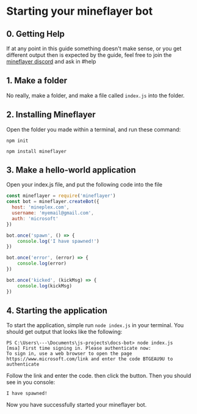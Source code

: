 # Starting your mineflayer bot

## 0. Getting Help

If at any point in this guide something doesn't make sense, or you get different output then is expected by the guide, feel free to join the [mineflayer discord](https://discord.gg/GsEFRM8) and ask in #help

## 1. Make a folder

No really, make a folder, and make a file called `index.js` into the folder.

## 2. Installing Mineflayer

Open the folder you made within a terminal, and run these command:

`npm init`

`npm install mineflayer`

## 3. Make a hello-world application

Open your index.js file, and put the following code into the file

```javascript
const mineflayer = require('mineflayer')
const bot = mineflayer.createBot({
  host: 'mineplex.com',
  username: 'myemail@gmail.com',
  auth: 'microsoft'
})

bot.once('spawn', () => {
    console.log('I have spawned!')
})

bot.once('error', (error) => {
    console.log(error)
})

bot.once('kicked', (kickMsg) => {
    console.log(kickMsg)
})
```

## 4. Starting the application

To start the application, simple run `node index.js` in your terminal. You should get output that looks like the following:

```
PS C:\Users\---\Documents\js-projects\docs-bot> node index.js
[msa] First time signing in. Please authenticate now:
To sign in, use a web browser to open the page https://www.microsoft.com/link and enter the code BTGEAU9U to authenticate
```

Follow the link and enter the code. then click the button. Then you should see in you console:

`I have spawned!`

Now you have successfully started your mineflayer bot.
